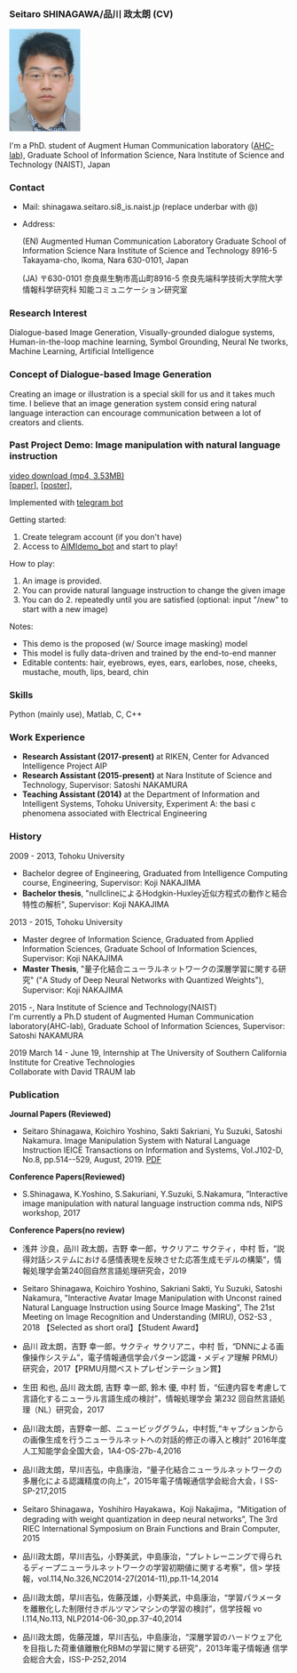 ### Seitaro SHINAGAWA/品川 政太朗 (CV)  
<img src=./contents/face.jpg width=128>


I'm a PhD. student of Augment Human Communication laboratory (<a href="http://ahclab.naist.jp/index_en.html">AHC-lab</a>), Graduate
School of Information Science, Nara Institute of Science and Technology (NAIST), Japan

### Contact
- Mail: shinagawa.seitaro.si8_is.naist.jp (replace underbar with @)   
- Address:   

  (EN) Augmented Human Communication Laboratory
  Graduate School of Information Science
  Nara Institute of Science and Technology
  8916-5 Takayama-cho, Ikoma, Nara 630-0101, Japan

  (JA) 〒630-0101
  奈良県生駒市高山町8916-5
  奈良先端科学技術大学院大学情報科学研究科
  知能コミュニケーション研究室

### Research Interest
Dialogue-based Image Generation, Visually-grounded dialogue systems, Human-in-the-loop machine learning, Symbol Grounding, Neural Ne
tworks, Machine Learning, Artificial Intelligence

### Concept of Dialogue-based Image Generation
Creating an image or illustration is a special skill for us and it takes much time. I believe that an image generation system consid
ering natural language interaction can encourage communication between a lot of creators and clients.

### Past Project Demo: Image manipulation with natural language instruction
[video download (mp4, 3.53MB)](https://github.com/SeitaroShinagawa/SeitaroShinagawa.github.io/blob/master/contents/demo_IMI.mp4)    
[[paper](https://ahcweb01.naist.jp/papers/conference/2018/201808_MIRU_seitaro-s_1/201808_MIRU_seitaro-s_1.paper.pdf)], [[poster](https://ahcweb01.naist.jp/papers/conference/2018/201808_MIRU_seitaro-s_1/201808_MIRU_seitaro-s_1.poster.pdf)], 
  
  Implemented with [telegram bot](https://github.com/python-telegram-bot/python-telegram-bot)
  
  Getting started:
  1. Create telegram account (if you don't have)
  2. Access to [AIMIdemo_bot](https://t.me/AIMIdemo_bot) and start to play!  
  
  How to play:
  1. An image is provided.
  2. You can provide natural language instruction to change the given image
  3. You can do 2. repeatedly until you are satisfied
  (optional: input "/new" to start with a new image)

  Notes: 
  - This demo is the proposed (w/ Source image masking) model
  - This model is fully data-driven and trained by the end-to-end manner
  - Editable contents: hair, eyebrows, eyes, ears, earlobes, nose, cheeks, mustache, mouth, lips, beard, chin

### Skills
Python (mainly use), Matlab, C, C++

### Work Experience
- <b>Research Assistant (2017-present)</b> at RIKEN, Center for Advanced Intelligence Project AIP
- <b>Research Assistant (2015-present)</b> at Nara Institute of Science and Technology, Supervisor: Satoshi NAKAMURA
- <b>Teaching Assistant (2014)</b> at the Department of Information and Intelligent Systems, Tohoku University, Experiment A: the basi
c phenomena associated with Electrical Engineering

### History
2009 - 2013, Tohoku University
- Bachelor degree of Engineering, Graduated from Intelligence Computing course, Engineering, Supervisor: Koji NAKAJIMA
- <b>Bachelor thesis</b>, "nullclineによるHodgkin-Huxley近似方程式の動作と結合特性の解析", Supervisor: Koji NAKAJIMA

2013 - 2015, Tohoku University
- Master degree of Information Science, Graduated from Applied Information Sciences, Graduate School of Information Sciences, Supervisor: Koji NAKAJIMA
- <b>Master Thesis</b>, "量子化結合ニューラルネットワークの深層学習に関する研究" ("A Study of Deep Neural Networks with Quantized Weights"), Supervisor: Koji NAKAJIMA

2015 -, Nara Institute of Science and Technology(NAIST)  
I'm currently a Ph.D student of Augmented Human Communication laboratory(AHC-lab), Graduate School of Information Sciences, Supervisor:
 Satoshi NAKAMURA

2019 March 14 - June 19, Internship at The University of Southern California Institute for Creative Technologies  
Collaborate with David TRAUM lab

### Publication
<b>Journal Papers (Reviewed)</b>  
- Seitaro Shinagawa, Koichiro Yoshino, Sakti Sakriani, Yu Suzuki, Satoshi Nakamura.
Image Manipulation System with Natural Language Instruction
IEICE Transactions on Information and Systems, Vol.J102-D, No.8, pp.514--529, August, 2019. [PDF](https://search.ieice.org/bin/summary_advpub.php?id=2018IUT0001&category=D&lang=J&abst=)

<b>Conference Papers(Reviewed)</b>  
- S.Shinagawa, K.Yoshino, S.Sakuriani, Y.Suzuki, S.Nakamura, ”Interactive image manipulation with natural language instruction comma
nds, NIPS workshop, 2017

<b>Conference Papers(no review)</b>
- 浅井 沙良，品川 政太朗，吉野 幸一郎，サクリアニ サクティ，中村 哲，“説得対話システムにおける感情表現を反映させた応答生成モデルの構築”，情報処理学会第240回自然言語処理研究会，2019

- Seitaro Shinagawa, Koichiro Yoshino, Sakriani Sakti, Yu Suzuki, Satoshi Nakamura, "Interactive Avatar Image Manipulation with Unconst
rained Natural Language Instruction using Source Image Masking", The 21st Meeting on Image Recognition and Understanding (MIRU), OS2-S3
, 2018 【Selected as short oral】【Student Award】

- 品川 政太朗，吉野 幸一郎，サクティ サクリアニ，中村 哲，“DNNによる画像操作システム”，電子情報通信学会パターン認識・メディア理解
PRMU）研究会，2017【PRMU月間ベストプレゼンテーション賞】

- 生田 和也, 品川 政太朗, 吉野 幸一郎, 鈴木 優, 中村 哲，“伝達内容を考慮して言語化するニューラル言語生成の検討”，情報処理学会 第232
回自然言語処理（NL）研究会，2017

- 品川政太朗，吉野幸一郎、ニュービッググラム，中村哲,“キャプションからの画像生成を行うニューラルネットへの対話的修正の導入と検討”
2016年度人工知能学会全国大会，1A4-OS-27b-4,2016

- 品川政太朗，早川吉弘，中島康治，“量子化結合ニューラルネットワークの多層化による認識精度の向上”，2015年電子情報通信学会総合大会，I
SS-SP-217,2015

- Seitaro Shinagawa，Yoshihiro Hayakawa，Koji Nakajima，“Mitigation of degrading with weight quantization in deep neural networks”,
 The 3rd RIEC International Symposium on Brain Functions and Brain Computer, 2015

- 品川政太朗，早川吉弘，小野美武，中島康治，“プレトレーニングで得られるディープニューラルネットワークの学習初期値に関する考察”，信>
学技報，vol.114,No.326,NC2014-27(2014-11),pp.11-14,2014

- 品川政太朗，早川吉弘，佐藤茂雄，小野美武，中島康治，“学習パラメータを離散化した制限付きボルツマンマシンの学習の検討”，信学技報 vo
l.114,No.113, NLP2014-06-30,pp.37-40,2014

- 品川政太朗，佐藤茂雄，早川吉弘，中島康治，“深層学習のハードウェア化を目指した荷重値離散化RBMの学習に関する研究”，2013年電子情報通
信学会総合大会，ISS-P-252,2014

